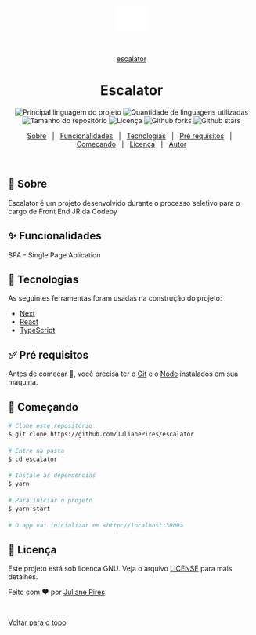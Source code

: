 <div align="center" id="top"> 
  <img src="./public/logo.svg" alt="Escalator" style="width: 4rem;" />

  &#xa0;

  <a href="https://escalator.vercel.app">escalator</a>
</div>

<h1 align="center">Escalator</h1>

<p align="center">
  <img alt="Principal linguagem do projeto" src="https://img.shields.io/github/languages/top/JulianePires/escalator?color=56BEB8">

  <img alt="Quantidade de linguagens utilizadas" src="https://img.shields.io/github/languages/count/JulianePires/escalator?color=56BEB8">

  <img alt="Tamanho do repositório" src="https://img.shields.io/github/repo-size/JulianePires/escalator?color=56BEB8">

  <img alt="Licença" src="https://img.shields.io/github/license/JulianePires/escalator?color=56BEB8">

  <!-- <img alt="Github issues" src="https://img.shields.io/github/issues/JulianePires/escalator?color=56BEB8" /> -->

  <img alt="Github forks" src="https://img.shields.io/github/forks/JulianePires/escalator?color=56BEB8" />

  <img alt="Github stars" src="https://img.shields.io/github/stars/JulianePires/escalator?color=56BEB8" />
</p>

<!-- Status -->

<!-- <h4 align="center"> 
	🚧  Escalator 🚀 Em construção...  🚧
</h4> 

<hr> -->

<p align="center">
  <a href="#dart-sobre">Sobre</a> &#xa0; | &#xa0; 
  <a href="#sparkles-funcionalidades">Funcionalidades</a> &#xa0; | &#xa0;
  <a href="#rocket-tecnologias">Tecnologias</a> &#xa0; | &#xa0;
  <a href="#white_check_mark-pré-requesitos">Pré requisitos</a> &#xa0; | &#xa0;
  <a href="#checkered_flag-começando">Começando</a> &#xa0; | &#xa0;
  <a href="#memo-licença">Licença</a> &#xa0; | &#xa0;
  <a href="https://github.com/JulianePires" target="_blank">Autor</a>
</p>

<br>

## :dart: Sobre ##

Escalator é um projeto desenvolvido durante o processo seletivo para o cargo de Front End JR da Codeby

## :sparkles: Funcionalidades ##

SPA - Single Page Aplication

## :rocket: Tecnologias ##

As seguintes ferramentas foram usadas na construção do projeto:

- [Next](https://nextjs.org/)
- [React](https://pt-br.reactjs.org/)
- [TypeScript](https://www.typescriptlang.org/)

## :white_check_mark: Pré requisitos ##

Antes de começar :checkered_flag:, você precisa ter o [Git](https://git-scm.com) e o [Node](https://nodejs.org/en/) instalados em sua maquina.

## :checkered_flag: Começando ##

```bash
# Clone este repositório
$ git clone https://github.com/JulianePires/escalator

# Entre na pasta
$ cd escalator

# Instale as dependências
$ yarn

# Para iniciar o projeto
$ yarn start

# O app vai inicializar em <http://localhost:3000>
```

## :memo: Licença ##

Este projeto está sob licença GNU. Veja o arquivo [LICENSE](LICENSE.md) para mais detalhes.


Feito com :heart: por <a href="https://github.com/JulianePires" target="_blank">Juliane Pires</a>

&#xa0;

<a href="#top">Voltar para o topo</a>
